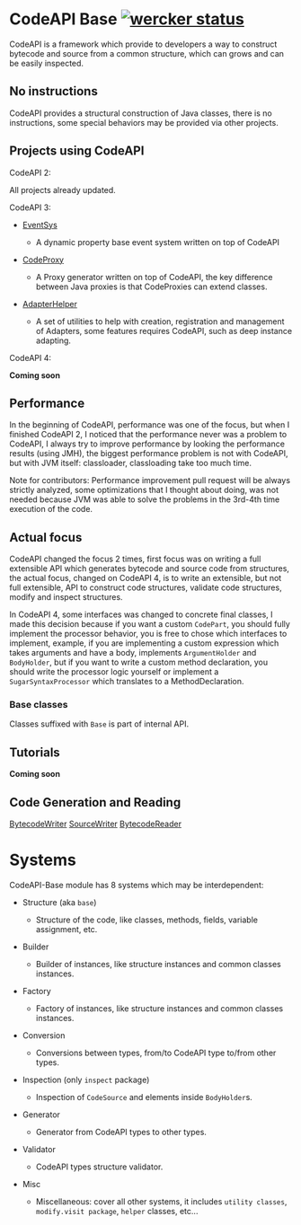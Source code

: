 # CodeAPI Base [![wercker status](https://app.wercker.com/status/5bb68f1c497f4e1cf3ff362874395e6f/s/master "wercker status")](https://app.wercker.com/project/byKey/5bb68f1c497f4e1cf3ff362874395e6f)

CodeAPI is a framework which provide to developers a way to construct bytecode and source from a common structure, which can grows and can be easily inspected.

## No instructions

CodeAPI provides a structural construction of Java classes, there is no instructions, some special behaviors may be provided via other projects.

## Projects using CodeAPI

CodeAPI 2:

All projects already updated.

CodeAPI 3:

- [EventSys](https://github.com/ProjectSandstone/EventSys)
  - A dynamic property base event system written on top of CodeAPI
  
- [CodeProxy](https://github.com/JonathanxD/CodeProxy)
  - A Proxy generator written on top of CodeAPI, the key difference between Java proxies is that CodeProxies can extend classes.
  
- [AdapterHelper](https://github.com/JonathanxD/AdapterHelper)
  - A set of utilities to help with creation, registration and management of Adapters, some features requires CodeAPI, such as deep instance adapting.

CodeAPI 4:

**Coming soon**

## Performance

In the beginning of CodeAPI, performance was one of the focus, but when I finished CodeAPI 2, I noticed that the performance never was a problem to CodeAPI, I always try to improve performance by looking the performance results (using JMH), the biggest performance problem is not with CodeAPI, but with JVM itself: classloader, classloading take too much time. 

Note for contributors: Performance improvement pull request will be always strictly analyzed, some optimizations that I thought about doing, was not needed because JVM was able to solve the problems in the 3rd-4th time execution of the code.

## Actual focus

CodeAPI changed the focus 2 times, first focus was on writing a full extensible API which generates bytecode and source code from structures, the actual focus, changed on CodeAPI 4, is to write an extensible, but not full extensible, API to construct code structures, validate code structures, modify and inspect structures.

In CodeAPI 4, some interfaces was changed to concrete final classes, I made this decision because if you want a custom `CodePart`, you should fully implement the processor behavior, you is free to chose which interfaces to implement, example, if you are implementing a custom expression which takes arguments and have a body, implements `ArgumentHolder` and `BodyHolder`, but if you want to write a custom method declaration, you should write the processor logic yourself or implement a `SugarSyntaxProcessor` which translates to a MethodDeclaration.

### Base classes

Classes suffixed with `Base` is part of internal API.

## Tutorials

**Coming soon**

## Code Generation and Reading

[BytecodeWriter](https://github.com/JonathanxD/CodeAPI-BytecodeWriter)
[SourceWriter](https://github.com/JonathanxD/CodeAPI-SourceWriter)
[BytecodeReader](https://github.com/JonathanxD/CodeAPI-BytecodeReader)


# Systems

CodeAPI-Base module has 8 systems which may be interdependent:

- Structure (aka `base`)
  - Structure of the code, like classes, methods, fields, variable assignment, etc.
 
- Builder
  - Builder of instances, like structure instances and common classes instances.
  
- Factory
  - Factory of instances, like structure instances and common classes instances.
  
- Conversion
  - Conversions between types, from/to CodeAPI type to/from other types.
  
- Inspection (only `inspect` package)
  - Inspection of `CodeSource` and elements inside `BodyHolder`s.
  
- Generator
  - Generator from CodeAPI types to other types.
  
- Validator
  - CodeAPI types structure validator.
  
- Misc
  - Miscellaneous: cover all other systems, it includes `utility classes`, `modify.visit package`, `helper` classes, etc...